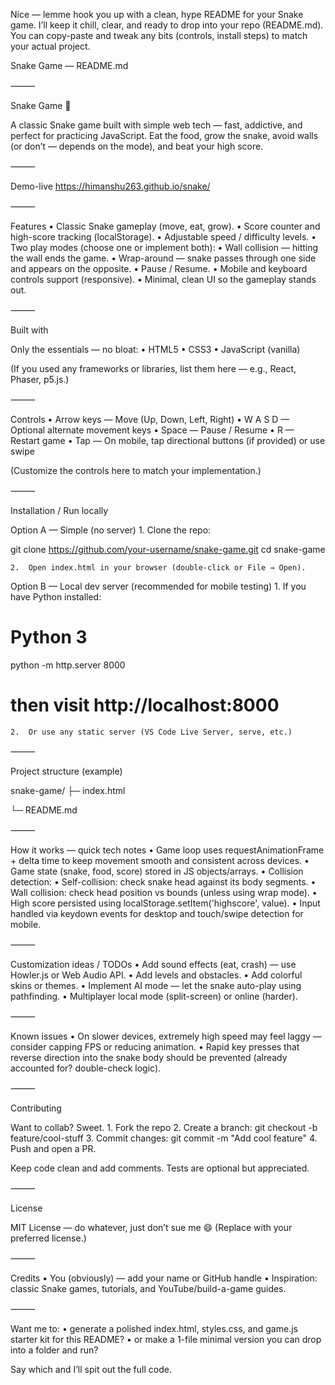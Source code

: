 Nice — lemme hook you up with a clean, hype README for your Snake game. I’ll keep it chill, clear, and ready to drop into your repo (README.md). You can copy-paste and tweak any bits (controls, install steps) to match your actual project.

Snake Game — README.md

⸻

Snake Game 🐍

A classic Snake game built with simple web tech — fast, addictive, and perfect for practicing JavaScript. Eat the food, grow the snake, avoid walls (or don’t — depends on the mode), and beat your high score.

⸻

Demo-live
https://himanshu263.github.io/snake/


⸻

Features
	•	Classic Snake gameplay (move, eat, grow).
	•	Score counter and high-score tracking (localStorage).
	•	Adjustable speed / difficulty levels.
	•	Two play modes (choose one or implement both):
	•	Wall collision — hitting the wall ends the game.
	•	Wrap-around — snake passes through one side and appears on the opposite.
	•	Pause / Resume.
	•	Mobile and keyboard controls support (responsive).
	•	Minimal, clean UI so the gameplay stands out.

⸻

Built with

Only the essentials — no bloat:
	•	HTML5
	•	CSS3
	•	JavaScript (vanilla)

(If you used any frameworks or libraries, list them here — e.g., React, Phaser, p5.js.)

⸻

Controls
	•	Arrow keys — Move (Up, Down, Left, Right)
	•	W A S D — Optional alternate movement keys
	•	Space — Pause / Resume
	•	R — Restart game
	•	Tap — On mobile, tap directional buttons (if provided) or use swipe

(Customize the controls here to match your implementation.)

⸻

Installation / Run locally

Option A — Simple (no server)
	1.	Clone the repo:

git clone https://github.com/your-username/snake-game.git
cd snake-game


	2.	Open index.html in your browser (double-click or File → Open).

Option B — Local dev server (recommended for mobile testing)
	1.	If you have Python installed:

# Python 3
python -m http.server 8000
# then visit http://localhost:8000


	2.	Or use any static server (VS Code Live Server, serve, etc.)

⸻

Project structure (example)

snake-game/
├─ index.html

└─ README.md


⸻

How it works — quick tech notes
	•	Game loop uses requestAnimationFrame + delta time to keep movement smooth and consistent across devices.
	•	Game state (snake, food, score) stored in JS objects/arrays.
	•	Collision detection:
	•	Self-collision: check snake head against its body segments.
	•	Wall collision: check head position vs bounds (unless using wrap mode).
	•	High score persisted using localStorage.setItem('highscore', value).
	•	Input handled via keydown events for desktop and touch/swipe detection for mobile.

⸻

Customization ideas / TODOs
	•	Add sound effects (eat, crash) — use Howler.js or Web Audio API.
	•	Add levels and obstacles.
	•	Add colorful skins or themes.
	•	Implement AI mode — let the snake auto-play using pathfinding.
	•	Multiplayer local mode (split-screen) or online (harder).

⸻

Known issues
	•	On slower devices, extremely high speed may feel laggy — consider capping FPS or reducing animation.
	•	Rapid key presses that reverse direction into the snake body should be prevented (already accounted for? double-check logic).

⸻

Contributing

Want to collab? Sweet.
	1.	Fork the repo
	2.	Create a branch: git checkout -b feature/cool-stuff
	3.	Commit changes: git commit -m "Add cool feature"
	4.	Push and open a PR.

Keep code clean and add comments. Tests are optional but appreciated.

⸻

License

MIT License — do whatever, just don’t sue me 😄
(Replace with your preferred license.)

⸻

Credits
	•	You (obviously) — add your name or GitHub handle
	•	Inspiration: classic Snake games, tutorials, and YouTube/build-a-game guides.

⸻

Want me to:
	•	generate a polished index.html, styles.css, and game.js starter kit for this README?
	•	or make a 1-file minimal version you can drop into a folder and run?

Say which and I’ll spit out the full code.
